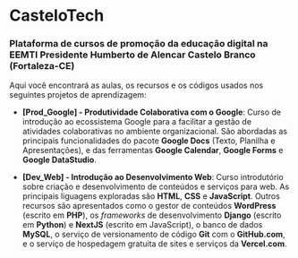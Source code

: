 # CasteloTech

### Plataforma de cursos de promoção da educação digital na EEMTI Presidente Humberto de Alencar Castelo Branco (Fortaleza-CE)

Aqui você encontrará as aulas, os recursos e os códigos usados nos seguintes projetos de aprendizagem:

* **[Prod_Google] - Produtividade Colaborativa com o Google**: Curso de introdução ao ecossistema Google para a facilitar a gestão de atividades colaborativas no ambiente organizacional. São abordadas as principais funcionalidades do pacote **Google Docs** (Texto, Planilha e Apresentações), e das ferramentas **Google Calendar**, **Google Forms** e **Google DataStudio**.

* **[Dev_Web] - Introdução ao Desenvolvimento Web**: Curso introdutório sobre criação e desenvolvimento de conteúdos e serviços para web. As principais liguagens exploradas são **HTML**, **CSS** e **JavaScript**. Outros recursos são apresentados como o gestor de conteúdos **WordPress** (escrito em **PHP**), os *frameworks* de desenvolvimento **Django** (escrito em **Python**) e **NextJS** (escrito em JavaScript), o banco de dados **MySQL**, o serviço de versionamento de código **Git** com o **GitHub.com**, e o serviço de hospedagem gratuita de sites e serviços da **Vercel.com**.
